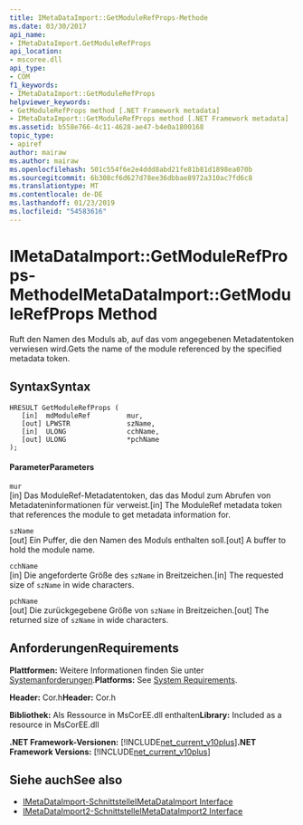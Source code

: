 ```yaml
---
title: IMetaDataImport::GetModuleRefProps-Methode
ms.date: 03/30/2017
api_name:
- IMetaDataImport.GetModuleRefProps
api_location:
- mscoree.dll
api_type:
- COM
f1_keywords:
- IMetaDataImport::GetModuleRefProps
helpviewer_keywords:
- GetModuleRefProps method [.NET Framework metadata]
- IMetaDataImport::GetModuleRefProps method [.NET Framework metadata]
ms.assetid: b558e766-4c11-4628-ae47-b4e0a1800168
topic_type:
- apiref
author: mairaw
ms.author: mairaw
ms.openlocfilehash: 501c554f6e2e4ddd8abd21fe81b81d1898ea070b
ms.sourcegitcommit: 6b308cf6d627d78ee36dbbae8972a310ac7fd6c8
ms.translationtype: MT
ms.contentlocale: de-DE
ms.lasthandoff: 01/23/2019
ms.locfileid: "54583616"
---
```

# <a name="imetadataimportgetmodulerefprops-method"></a><span data-ttu-id="714ec-102">IMetaDataImport::GetModuleRefProps-Methode</span><span class="sxs-lookup"><span data-stu-id="714ec-102">IMetaDataImport::GetModuleRefProps Method</span></span>
<span data-ttu-id="714ec-103">Ruft den Namen des Moduls ab, auf das vom angegebenen Metadatentoken verwiesen wird.</span><span class="sxs-lookup"><span data-stu-id="714ec-103">Gets the name of the module referenced by the specified metadata token.</span></span>  
  
## <a name="syntax"></a><span data-ttu-id="714ec-104">Syntax</span><span class="sxs-lookup"><span data-stu-id="714ec-104">Syntax</span></span>  
  
```  
HRESULT GetModuleRefProps (  
   [in]  mdModuleRef         mur,  
   [out] LPWSTR              szName,   
   [in]  ULONG               cchName,   
   [out] ULONG               *pchName   
);  
```  
  
#### <a name="parameters"></a><span data-ttu-id="714ec-105">Parameter</span><span class="sxs-lookup"><span data-stu-id="714ec-105">Parameters</span></span>  
 `mur`  
 <span data-ttu-id="714ec-106">[in] Das ModuleRef-Metadatentoken, das das Modul zum Abrufen von Metadateninformationen für verweist.</span><span class="sxs-lookup"><span data-stu-id="714ec-106">[in] The ModuleRef metadata token that references the module to get metadata information for.</span></span>  
  
 `szName`  
 <span data-ttu-id="714ec-107">[out] Ein Puffer, die den Namen des Moduls enthalten soll.</span><span class="sxs-lookup"><span data-stu-id="714ec-107">[out] A buffer to hold the module name.</span></span>  
  
 `cchName`  
 <span data-ttu-id="714ec-108">[in] Die angeforderte Größe des `szName` in Breitzeichen.</span><span class="sxs-lookup"><span data-stu-id="714ec-108">[in] The requested size of `szName` in wide characters.</span></span>  
  
 `pchName`  
 <span data-ttu-id="714ec-109">[out] Die zurückgegebene Größe von `szName` in Breitzeichen.</span><span class="sxs-lookup"><span data-stu-id="714ec-109">[out] The returned size of `szName` in wide characters.</span></span>  
  
## <a name="requirements"></a><span data-ttu-id="714ec-110">Anforderungen</span><span class="sxs-lookup"><span data-stu-id="714ec-110">Requirements</span></span>  
 <span data-ttu-id="714ec-111">**Plattformen:** Weitere Informationen finden Sie unter [Systemanforderungen](../../../../docs/framework/get-started/system-requirements.md).</span><span class="sxs-lookup"><span data-stu-id="714ec-111">**Platforms:** See [System Requirements](../../../../docs/framework/get-started/system-requirements.md).</span></span>  
  
 <span data-ttu-id="714ec-112">**Header:** Cor.h</span><span class="sxs-lookup"><span data-stu-id="714ec-112">**Header:** Cor.h</span></span>  
  
 <span data-ttu-id="714ec-113">**Bibliothek:** Als Ressource in MsCorEE.dll enthalten</span><span class="sxs-lookup"><span data-stu-id="714ec-113">**Library:** Included as a resource in MsCorEE.dll</span></span>  
  
 <span data-ttu-id="714ec-114">**.NET Framework-Versionen:** [!INCLUDE[net_current_v10plus](../../../../includes/net-current-v10plus-md.md)]</span><span class="sxs-lookup"><span data-stu-id="714ec-114">**.NET Framework Versions:** [!INCLUDE[net_current_v10plus](../../../../includes/net-current-v10plus-md.md)]</span></span>  
  
## <a name="see-also"></a><span data-ttu-id="714ec-115">Siehe auch</span><span class="sxs-lookup"><span data-stu-id="714ec-115">See also</span></span>
- [<span data-ttu-id="714ec-116">IMetaDataImport-Schnittstelle</span><span class="sxs-lookup"><span data-stu-id="714ec-116">IMetaDataImport Interface</span></span>](../../../../docs/framework/unmanaged-api/metadata/imetadataimport-interface.md)
- [<span data-ttu-id="714ec-117">IMetaDataImport2-Schnittstelle</span><span class="sxs-lookup"><span data-stu-id="714ec-117">IMetaDataImport2 Interface</span></span>](../../../../docs/framework/unmanaged-api/metadata/imetadataimport2-interface.md)
